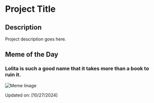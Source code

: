 # Project Title

## Description

Project description goes here.

## Meme of the Day

### Lolita is such a good name that it takes more than a book to ruin it.
![Meme Image](https://i.redd.it/fzw9tff5qxwd1.png)

Updated on: [10/27/2024]